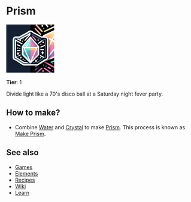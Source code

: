 # Prism

![](../images/item.prism.png)

**Tier**: 1

Divide light like a 70's disco ball at a Saturday night fever party.

## How to make?

* Combine [Water](/wiki/elements/water) and [Crystal](/wiki/elements/crystal) to make [Prism](/wiki/elements/prism). This process is known as [Make Prism](/wiki/recipes/make-prism).

## See also

* [Games](/wiki/games)
* [Elements](/wiki/elements)
* [Recipes](/wiki/recipes)
* [Wiki](/wiki/index)
* [Learn](/learn/index)
